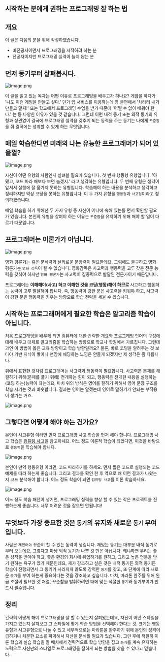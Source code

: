 ## 시작하는 분에게 권하는 프로그래밍 잘 하는 법

## 개요
이 글은 다음의 분을 위해 작성하였습니다.

- 비전공자이면서 프로그래밍을 시작하려 하는 분
- 전공자이지만 프로그래밍 실력이 늘지 않는 분

## 먼저 동기부터 살펴봅시다.

![image.png](https://cdn.hashnode.com/res/hashnode/image/upload/v1629247343973/0EekCcNU7.png)

이 글을 읽고 있는 독자는 어떤 이유로 프로그래밍을 배우고자 하나요? 게임을 하다가 '나도 이런 게임을 만들고 싶다.' 던가 앱 서비스를 이용하는데 영 불편해서 '차라리 내가 만들고 말지!' 또는 학교에서 프로그래밍 수업을 받기 때문에 '어쩔 수 없이 배워야 한다.' 는 등 다양한 이유가 있을 것 같습니다.
그런데 이런 내적 동기 또는 외적 동기의 유형과 상관없이 결국에 프로그래밍 실력을 갖추게 되는 동력을 주는 동기는 나에게 `꾸준함`을 줘 결국에는 성취할 수 있게 하는 무엇입니다.

## 매일 학습한다면 미래의 나는 유능한 프로그래머가 되어 있을껄?

![image.png](https://cdn.hashnode.com/res/hashnode/image/upload/v1629247186380/eufZUk3Vv.png)

자신이 어떤 유형의 사람인지 살펴볼 필요가 있습니다. 첫 번째 행동형 유형입니다. '아 됐고, 코드 따라 해보다 보면 늘겠지.' 라고 생각하는 유형입니다.
두 번째 유형은 생각이 앞서서 실행에 잘 옮기지 못하는 유형입니다. 학습해야 하는 내용을 분석하고 생각하고 정리하지만 막상 코딩을 못하는 유형입니다. 이 두 가지 유형을 `행동형`과 `사고형`이라고 정의하겠습니다.

매일 학습을 하기 위해선 두 가지 유형 중 자신이 어디에 속해 있는를 먼저 확인할 필요가 있습니다. 본인의 유형을 살펴야 하는 이유는 `꾸준함`을 유지하기 위해 해야 할 일이 다르기 때문입니다.

## 프로그래머는 이론가가 아닙니다.

![image.png](https://cdn.hashnode.com/res/hashnode/image/upload/v1629247729411/lkSqP8Qlk.png)

영화 평론가는 깊은 분석력과 날카로운 문장력이 필요한데요, 그럼에도 불구하고 영화 평론가는 `영화 감독`이 될 수 없습니다. 영화감독은 사고력과 행동력을 고루 갖춘 전문 능력을 갖춰야 하지만 `영화 평론가`는 사고력이 집중력으로 발달된 전문가이기 때문입니다.

프로그래머는 **이해해야(사고) 하고 이해한 것을 코딩(행동)해야 하므로** 사고하고 행동하는 능력이 고루 발달해야 합니다. 즉, 행동력이 강한 분은 사고력을 키워야 하고, 사고력이 강한 분은 행동력을 키우는 방향으로 학습 전략을 세울 수 있습니다.

## 시작하는 프로그래머에게 필요한 학습은 알고리즘 학습이 아닙니다.

처음 프로그래밍을 배우게 되면 컴퓨터에 대한 간략한 개요와 프로그래밍 언어의 구성에 대해 배우고 대체로 알고리즘을 학습하는 방향으로 학교나 학원에서 가르칩니다. 그런데 과연 이 방법이 옳은 교육 방향이고 학습 방향일까요? 물론, 바로 코딩을 알려주는 것 보다야 기반 지식이 쌓이니 맨땅에 해딩하는 느낌은 안들게 되겠지만 제 생각은 좀 다릅니다.

위에서 표현한 것처럼 프로그래머는 사고력과 행동력이 필요합니다. 사고력은 문제를 해결하기 위해(문제를 풀기 위해) 전개하는 힘이 되고, 행동력은 전개한 내용을 실행하는(코딩 하는)능력이 되는데요, 마치 위의 방식은 영어를 잘하기 위해서 영어 문장 구조를 학습 시키는 것과 비슷합니다. 결과는 영어는 알겠는데 영어로 말하기가 안되는 부작용이 생기는 거죠.

![image.png](https://cdn.hashnode.com/res/hashnode/image/upload/v1629249437534/WFswI2h4M.png)

## 그렇다면 어떻게 해야 하는 건가요?

본인이 사고유형 이라면 먼저 프로그래밍 사고 학습을 먼저 해야 합니다. 프로그래밍 사고 학습은 [컴퓨팅 사고](https://ko.wikipedia.org/wiki/%EC%BB%B4%ED%93%A8%ED%8C%85_%EC%82%AC%EA%B3%A0)을 참고하세요. 어느 정도 이론적 학습이 되었다면, 이것을 바탕으로 `행동력`을 학습해야 합니다.

![image.png](https://cdn.hashnode.com/res/hashnode/image/upload/v1629249682324/Y9FMOZpuY.png)

본인이 만약 행동유형 이라면, 코드 따라하기를 하세요. 먼저 짧은 코드로 실행되는 코드 예제를 따라 하는게 좋습니다. 그리고 결과를 확인 한 후 역으로 왜 이런 결과가 나왔는지 코드 분석해야 합니다. 어느 정도 학습이 되면 `컴퓨팅 사고`를 이론 학습하세요.

![image.png](https://cdn.hashnode.com/res/hashnode/image/upload/v1629249738327/lg2vJUlOE.png)

어느 정도 학습 패턴이 생기면, 프로그래밍 실력을 향상 할 수 있는 작은 프로젝트를 진행하는게 좋습니다.  너무 어려운 것을 잡으면 안됩니다!

## 무엇보다 가장 중요한 것은 `동기`의 유지와 새로운 `동기` 부여 입니다.

사람은 `재밌어야` 꾸준히 할 수 있는 동력이 생깁니다. 재밌는 동기는 대부분 내적 동기로부터 오는데요, 그렇다고 마냥 외적 동기가 나쁜 것 만은 아닙니다. 왜냐하면 우리는 좋은 성적을 받아야 하고, 좋은 환경의 회사에 취업하기를 원하고, 그리고 높은 연봉을 받기 원하는 욕구가 있기 때문인데요, 제가 강조하고 싶은 것은 내적 동기든 외적 동기든 학습이 진행되면서 그 동기가 사라지지 않도록 강력한 `동기`를 찾고, 또 단계에 따라 새로운 `동기`를 부여 하는게 중요하다는 것을 강조하고 싶습니다. 마치, 마라톤 완주를 위해 완급 조절이 필요한 것 처럼, 꾸준함을 발휘하려면 때에 맞는 적절한 `동기`와 동기부여가 반드시 필수입니다.

## 정리
간략히 어떻게 해야 프로그래밍을 잘 할 수 있는지 살펴봤는데요, 자신이 어떤 스타일을 가지고 있는지 살펴보고 그 스타일에 맞게 학습 방법을 선택해야 한다는 것. 크게는 행동유형과 사고유형으로 나눌 수 있고 세부적으로는 마라톤을 완주하기 위해 본인의 성격이 급하거나 차분한 요소를 파악해서 자신을 분석할 필요가 있습니다. 그런 후에 적절히 이론 학습과 실습 학습을 잘 배치해서 전략적으로 학습 방향을 잡고 `동기`를 계속 유지하는 노력으로 자신만의 스타일로 프로그래밍을 잘하게 되는 방법을 찾을 수 있다고 믿습니다.